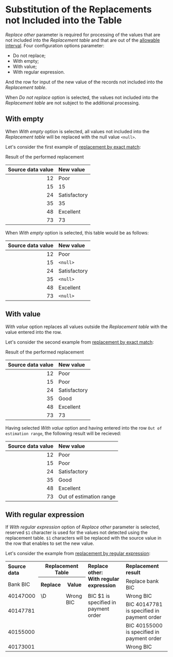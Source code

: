 # Substitution of the Replacements not Included into the Table

*Replace other* parameter is required for processing of the values that are not included into the *Replacement table* and that are out of the [allowable interval](./exact-match.md#primenenie-dopustimogo-intervala). Four configuration options parameter:

* Do not replace;
* With empty;
* With value;
* With regular expression.

And the row for input of the new value of the records not included into the *Replacement table*.

When *Do not replace* option is selected, the values not included into the *Replacement table* are not subject to the additional processing.

## With empty

When *With empty* option is selected, all values not included into the *Replacement table* will be replaced with the null value `<null>`.

Let's consider the first example of [replacement by exact match](./exact-match.md):

Result of the performed replacement

|Source data value|New value|
|-:|:-|
|12|Poor|
|15|15|
|24|Satisfactory|
|35|35|
|48|Excellent|
|73|73|

When *With empty* option is selected, this table would be as follows:

|Source data value|New value|
|-:|:-|
|12|Poor|
|15|`<null>`|
|24|Satisfactory|
|35|`<null>`|
|48|Excellent|
|73|`<null>`|

## With value

*With value* option replaces all values outside the *Replacement table* with the value entered into the row.

Let's consider the second example from [replacement by exact match](./exact-match.md#primenenie-dopustimogo-intervala):

Result of the performed replacement

|Source data value|New value|
|-:|:-|
|12|Poor|
|15|Poor|
|24|Satisfactory|
|35|Good|
|48|Excellent|
|73|73|

Having selected *With value* option and having entered into the row `Out of estimation range`, the following result will be recieved:

|Source data value|New value|
|-:|:-|
|12|Poor|
|15|Poor|
|24|Satisfactory|
|35|Good|
|48|Excellent|
|73|Out of estimation range|

## With regular expression

If *With regular expression* option of *Replace other* parameter is selected, reserved `$1` character is used for the values not detected using the replacement table. `$1` characters will be replaced with the source value in the row that enables to set the new value.

Let's consider the example from [replacement by regular expression](./regexp-match.md):
<table>
 <tr><th align="left">Source data</th><th colspan="2">Replacement Table</th><th rowspan="2" align="left" valign="top">Replace other:</br>With regular expression</th><th align="left" valign="top">Replacement result</th></tr>


<tr><td>Bank BIC</td><th>Replace</th><th>Value</th><td>Replace bank BIC</td></tr>


<tr><td>40147О00</td><td rowspan="4" valign="top">\D</td><td Rowspan="4" valign="top">Wrong BIC</td><td rowspan="4" valign="top" align="left">BIC $1 is specified in payment order</td><td align="left">Wrong BIC</td></tr>


<tr><td>40147781</td><td align="left">BIC 40147781 is specified in payment order</td></tr>


<tr><td>40155000</td><td align="left">BIC 40155000 is specified in payment order</td></tr>


<tr><td>4017З001</td><td align="left">Wrong BIC</td></tr>
</table>